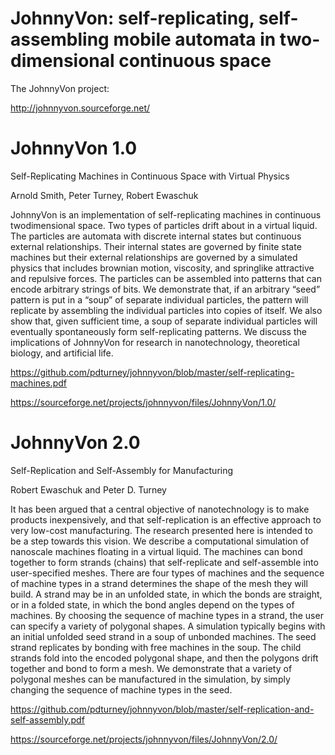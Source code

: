 JohnnyVon: self-replicating, self-assembling mobile automata in two-dimensional continuous space
================================================================================================

The JohnnyVon project:

http://johnnyvon.sourceforge.net/

JohnnyVon 1.0
=============

Self-Replicating Machines in Continuous Space with Virtual Physics

Arnold Smith, Peter Turney, Robert Ewaschuk

JohnnyVon is an implementation of self-replicating machines in continuous twodimensional
space. Two types of particles drift about in a virtual liquid. The particles are
automata with discrete internal states but continuous external relationships. Their
internal states are governed by finite state machines but their external relationships are
governed by a simulated physics that includes brownian motion, viscosity, and springlike
attractive and repulsive forces. The particles can be assembled into patterns that
can encode arbitrary strings of bits. We demonstrate that, if an arbitrary “seed” pattern is
put in a “soup” of separate individual particles, the pattern will replicate by assembling
the individual particles into copies of itself. We also show that, given sufficient time, a
soup of separate individual particles will eventually spontaneously form self-replicating
patterns. We discuss the implications of JohnnyVon for research in nanotechnology,
theoretical biology, and artificial life.

https://github.com/pdturney/johnnyvon/blob/master/self-replicating-machines.pdf

https://sourceforge.net/projects/johnnyvon/files/JohnnyVon/1.0/

JohnnyVon 2.0
=============

Self-Replication and Self-Assembly for Manufacturing

Robert Ewaschuk and Peter D. Turney

It has been argued that a central objective of nanotechnology is to make products
inexpensively, and that self-replication is an effective approach to very low-cost
manufacturing. The research presented here is intended to be a step towards this vision.
We describe a computational simulation of nanoscale machines floating in a virtual
liquid. The machines can bond together to form strands (chains) that self-replicate and
self-assemble into user-specified meshes. There are four types of machines and the
sequence of machine types in a strand determines the shape of the mesh they will build.
A strand may be in an unfolded state, in which the bonds are straight, or in a folded
state, in which the bond angles depend on the types of machines. By choosing the
sequence of machine types in a strand, the user can specify a variety of polygonal
shapes. A simulation typically begins with an initial unfolded seed strand in a soup of
unbonded machines. The seed strand replicates by bonding with free machines in the
soup. The child strands fold into the encoded polygonal shape, and then the polygons
drift together and bond to form a mesh. We demonstrate that a variety of polygonal
meshes can be manufactured in the simulation, by simply changing the sequence of
machine types in the seed.

https://github.com/pdturney/johnnyvon/blob/master/self-replication-and-self-assembly.pdf

https://sourceforge.net/projects/johnnyvon/files/JohnnyVon/2.0/


